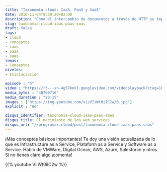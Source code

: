```yaml
---
title: "Taxonomía cloud: IaaS, PaaS y SaaS"
date: 2016-11-04T9:50:20+02:00
description: "Cómo el intercambio de documentos a través de HTTP se impuso como mecanismo de comuniación entre aplicaciones."
slug: taxonomia-cloud-iaas-paas-saas
draft: false
tags:
- cloud
- conceptos
- iaas
- paas
- saas
temas:
- Conceptos
niveles:
- Iniciaciación

episode : "5"
video : "https://r3---sn-4g57knkl.googlevideo.com/videoplayback?itag=18&ei=6BErWP6zIILOcZvlm7AK&requiressl=yes&sparams=clen,dur,ei,expire,gir,id,initcwndbps,ip,ipbits,itag,lmt,mime,mm,mn,ms,mv,nh,pl,ratebypass,requiressl,source,upn&source=youtube&clen=48769716&gir=yes&mime=video%2Fmp4&id=o-ABl3W0hHOMO_i5gzg_tA1OfkW0y4uHhEwyk_vryJEoHY&dur=1215.100&upn=VEpS5z2MvUw&ratebypass=yes&lmt=1479068278614707&expire=1479239240&signature=27B99CC4BE7CB3855E56875302A1880ACF2CF9E3.7DB29D4877B85E78C3162D7E55FD9BC00F0B8F96&ipbits=0&pl=22&ip=37.133.98.1&key=cms1&cm2rm=sn-w511uxa-cjoe7s,sn-h5qsd7e&req_id=78bd7881cc89a3ee&redirect_counter=2&cms_redirect=yes&mm=34&mn=sn-4g57knkl&ms=ltu&mt=1479217587&mv=m&nh=IgpwcjAxLm1hZDAxKgkxMjcuMC4wLjE"
media_bytes : "48769716"
media_duration : "20:15"
images : ["https://img.youtube.com/vi/VIiWt0iIC2w/0.jpg"]
explicit : "no"

disqus_identifier: taxonomia-cloud-iaas-paas-saas
disqus_title: El nacimiento de los web services
disqus_url: "//programar.cloud/post/taxonomia-cloud-iaas-paas-saas"
---   
```


¡Más conceptos básicos importantes! Te doy una visión actualizada de lo que es Infrastructure as a Service, Plataform as a Service y Software as a Service. Hablo de VMWare, Digital Ocean, AWS, Azure, Salesforce y otros. Si no tienes claro algo ¡comenta!

{{% youtube VIiWt0iIC2w %}}

<!--more-->